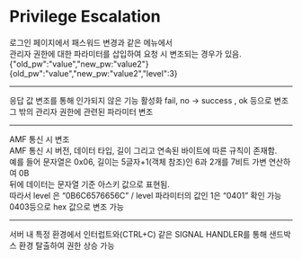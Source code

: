 # Privilege Escalation
로그인 페이지에서 패스워드 변경과 같은 메뉴에서  
관리자 권한에 대한 파라미터를 삽입하여 요청 시 변조되는 경우가 있음.  
{"old_pw":"value","new_pw:"value2"}  
{old_pw":"value","new_pw:"value2","level":3}  

----------------------
응답 값 변조를 통해 인가되지 않은 기능 활성화
fail, no -> success , ok 등으로 변조  
그 밖의 관리자 권한에 관련된 파라미터 변조

------------------------
AMF 통신 시 변조  
AMF 통신 시 버전, 데이터 타입, 길이 그리고 연속된 바이트에 따른 규칙이 존재함.  
예를 들어 문자열은 0x06, 길이는 5글자+1(객체 참조)인 6과 2개를 7비트 가변 연산하여 0B   
뒤에 데이터는 문자열 기준 아스키 값으로 표현됨.  
따라서 level 은 “0B6C6576656C” / level 파라미터의 값인 1은 “0401” 확인 가능  
0403등으로 hex 값으로 변조 가능  

------------------------
서버 내 특정 환경에서
인터럽트와(CTRL+C) 같은 SIGNAL HANDLER를 통해 샌드박스 환경 탈출하여 권한 상승 가능
